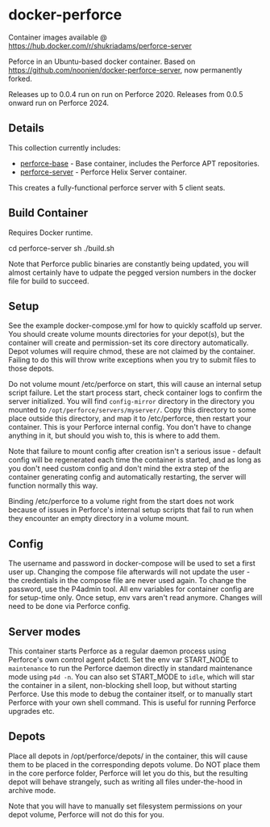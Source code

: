 # docker-perforce

Container images available @ https://hub.docker.com/r/shukriadams/perforce-server

Peforce in an Ubuntu-based docker container. Based on https://github.com/noonien/docker-perforce-server, now permanently forked. 

Releases up to 0.0.4 run on run on Perforce 2020. Releases from 0.0.5 onward run on Perforce 2024.

## Details

This collection currently includes:

  - [perforce-base](perforce-base) - Base container, includes the Perforce APT repositories.
  - [perforce-server](perforce-server/) - Perforce Helix Server container.

This creates a fully-functional perforce server with 5 client seats. 

## Build Container

Requires Docker runtime.

  cd perforce-server
  sh ./build.sh

Note that Perforce public binaries are constantly being updated, you will almost certainly have to udpate the pegged version numbers in the docker file for build to succeed.

## Setup

See the example docker-compose.yml for how to quickly scaffold up server. You should create volume mounts directories for your depot(s), but the container will create and permission-set its core directory automatically. Depot volumes will require chmod, these are not claimed by the container. Failing to do this will throw write exceptions when you try to submit files to those depots.

Do not volume mount /etc/perforce on start, this will cause an internal setup script failure. Let the start process start, check
container logs to confirm the server initialized. You will find `config-mirror` directory in the directory you mounted to `/opt/perforce/servers/myserver/`. Copy this directory to some place outside this directory, and map it to /etc/perforce, then restart your container. This is your Perforce internal config. You don't have to change anything in it, but should you wish to, this is where to add them.

Note that failure to mount config after creation isn't a serious issue - default config will be regenerated each time the container is started, and as long as you don't need custom config and don't mind the extra step of the container generating config and automatically restarting, the server will function normally this way.

Binding /etc/perforce to a volume right from the start does not work because of issues in Perforce's internal setup scripts that fail to run when they encounter an empty directory in a volume mount. 


## Config

The username and password in docker-compose will be used to set a first user up. Changing the compose file afterwards will not update the user - the credentials in the compose file are never used again. To change the password, use the P4admin tool. All env variables for container config are for setup-time only. Once setup, env vars aren't read anymore. Changes will need to be done via Perforce config.

## Server modes

This container starts Perforce as a regular daemon process using Perforce's own control agent p4dctl. Set the env var START_NODE to `maintenance` to run the Perforce daemon directly in standard maintenance mode using `p4d -n`. You can also set START_MODE to `idle`, which will star the container in a silent, non-blocking shell loop, but without 
starting Perforce. Use this mode to debug the container itself, or to manually start Perforce with your own shell command. This is useful for running Perforce upgrades etc.

## Depots

Place all depots in /opt/perforce/depots/ in the container, this will cause them to be placed in the corresponding depots volume. Do NOT place them in the core perforce folder, Perforce will let you do this, but the resulting depot will behave strangely, such as writing all files under-the-hood in archive mode.

Note that you will have to manually set filesystem permissions on your depot volume, Perforce will not do this for you.
